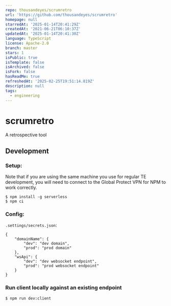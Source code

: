 ```yaml
---
repo: thousandeyes/scrumretro
url: 'https://github.com/thousandeyes/scrumretro'
homepage: null
starredAt: '2025-01-14T20:41:29Z'
createdAt: '2021-06-21T06:10:37Z'
updatedAt: '2025-01-14T20:41:30Z'
language: TypeScript
license: Apache-2.0
branch: master
stars: 1
isPublic: true
isTemplate: false
isArchived: false
isFork: false
hasReadMe: true
refreshedAt: '2025-02-25T19:51:14.819Z'
description: null
tags:
  - engineering
---
```


# scrumretro

A retrospective tool

## Development

### Setup:

Note that if you are using the same machine you use for regular TE development, you will need to
connect to the Global Protect VPN for NPM to work correctly.

```
$ npm install -g serverless
$ npm ci
```

### Config:

`.settings/secrets.json`:

```
{
    "domainName": {
        "dev": "dev domain",
        "prod": "prod domain"
    },
    "wsApi": {
        "dev": "dev websocket endpoint",
        "prod": "prod websocket endpoint"
    }
}
```

### Run client locally against an existing endpoint

```
$ npm run dev:client
```
